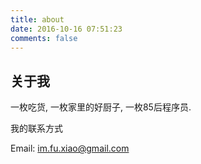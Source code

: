 ```yaml
---
title: about
date: 2016-10-16 07:51:23
comments: false
---
```


## 关于我

一枚吃货, 一枚家里的好厨子, 一枚85后程序员.

我的联系方式

Email: im.fu.xiao@gmail.com

